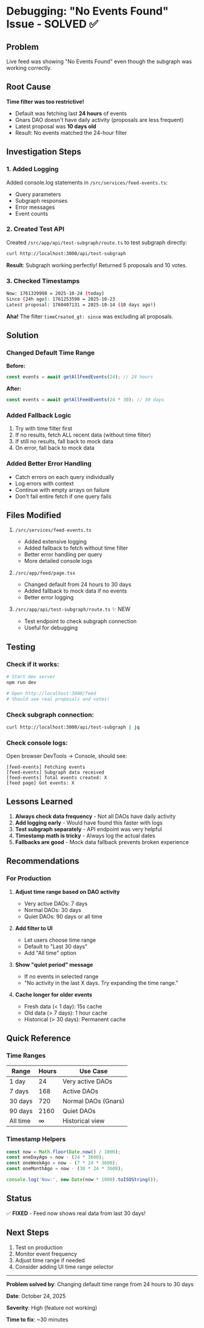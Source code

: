 # Debugging: "No Events Found" Issue - SOLVED ✅

## Problem

Live feed was showing "No Events Found" even though the subgraph was working correctly.

## Root Cause

**Time filter was too restrictive!**

- Default was fetching last **24 hours** of events
- Gnars DAO doesn't have daily activity (proposals are less frequent)
- Latest proposal was **10 days old**
- Result: No events matched the 24-hour filter

## Investigation Steps

### 1. Added Logging

Added console.log statements in `/src/services/feed-events.ts`:
- Query parameters
- Subgraph responses
- Error messages
- Event counts

### 2. Created Test API

Created `/src/app/api/test-subgraph/route.ts` to test subgraph directly:

```bash
curl http://localhost:3000/api/test-subgraph
```

**Result**: Subgraph working perfectly! Returned 5 proposals and 10 votes.

### 3. Checked Timestamps

```bash
Now: 1761339998 = 2025-10-24 (today)
Since (24h ago): 1761253598 = 2025-10-23
Latest proposal: 1760407131 = 2025-10-14 (10 days ago!)
```

**Aha!** The filter `timeCreated_gt: since` was excluding all proposals.

## Solution

### Changed Default Time Range

**Before:**
```typescript
const events = await getAllFeedEvents(24); // 24 hours
```

**After:**
```typescript
const events = await getAllFeedEvents(24 * 30); // 30 days
```

### Added Fallback Logic

1. Try with time filter first
2. If no results, fetch ALL recent data (without time filter)
3. If still no results, fall back to mock data
4. On error, fall back to mock data

### Added Better Error Handling

- Catch errors on each query individually
- Log errors with context
- Continue with empty arrays on failure
- Don't fail entire fetch if one query fails

## Files Modified

1. `/src/services/feed-events.ts`
   - Added extensive logging
   - Added fallback to fetch without time filter
   - Better error handling per query
   - More detailed console logs

2. `/src/app/feed/page.tsx`
   - Changed default from 24 hours to 30 days
   - Added fallback to mock data if no events
   - Better error logging

3. `/src/app/api/test-subgraph/route.ts` ✨ NEW
   - Test endpoint to check subgraph connection
   - Useful for debugging

## Testing

### Check if it works:

```bash
# Start dev server
npm run dev

# Open http://localhost:3000/feed
# Should see real proposals and votes!
```

### Check subgraph connection:

```bash
curl http://localhost:3000/api/test-subgraph | jq
```

### Check console logs:

Open browser DevTools → Console, should see:
```
[feed-events] Fetching events
[feed-events] Subgraph data received
[feed-events] Total events created: X
[feed page] Got events: X
```

## Lessons Learned

1. **Always check data frequency** - Not all DAOs have daily activity
2. **Add logging early** - Would have found this faster with logs
3. **Test subgraph separately** - API endpoint was very helpful
4. **Timestamp math is tricky** - Always log the actual dates
5. **Fallbacks are good** - Mock data fallback prevents broken experience

## Recommendations

### For Production

1. **Adjust time range based on DAO activity**
   - Very active DAOs: 7 days
   - Normal DAOs: 30 days
   - Quiet DAOs: 90 days or all time

2. **Add filter to UI**
   - Let users choose time range
   - Default to "Last 30 days"
   - Add "All time" option

3. **Show "quiet period" message**
   - If no events in selected range
   - "No activity in the last X days. Try expanding the time range."

4. **Cache longer for older events**
   - Fresh data (< 1 day): 15s cache
   - Old data (> 7 days): 1 hour cache
   - Historical (> 30 days): Permanent cache

## Quick Reference

### Time Ranges

| Range | Hours | Use Case |
|-------|-------|----------|
| 1 day | 24 | Very active DAOs |
| 7 days | 168 | Active DAOs |
| 30 days | 720 | Normal DAOs (Gnars) |
| 90 days | 2160 | Quiet DAOs |
| All time | ∞ | Historical view |

### Timestamp Helpers

```typescript
const now = Math.floor(Date.now() / 1000);
const oneDayAgo = now - (24 * 3600);
const oneWeekAgo = now - (7 * 24 * 3600);
const oneMonthAgo = now - (30 * 24 * 3600);

console.log('Now:', new Date(now * 1000).toISOString());
```

## Status

✅ **FIXED** - Feed now shows real data from last 30 days!

## Next Steps

1. Test on production
2. Monitor event frequency
3. Adjust time range if needed
4. Consider adding UI time range selector

---

**Problem solved by**: Changing default time range from 24 hours to 30 days

**Date**: October 24, 2025

**Severity**: High (feature not working)

**Time to fix**: ~30 minutes

